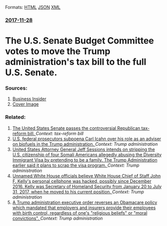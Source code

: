 
Formats: [HTML](/news/2017/11/28/the-u-s-senate-budget-committee-votes-to-move-the-trump-administration-s-tax-bill-to-the-full-u-s-senate.html)  [JSON](/news/2017/11/28/the-u-s-senate-budget-committee-votes-to-move-the-trump-administration-s-tax-bill-to-the-full-u-s-senate.json)  [XML](/news/2017/11/28/the-u-s-senate-budget-committee-votes-to-move-the-trump-administration-s-tax-bill-to-the-full-u-s-senate.xml)  

### [2017-11-28](/news/2017/11/28/index.md)

# The U.S. Senate Budget Committee votes to move the Trump administration's tax bill to the full U.S. Senate. 




### Sources:

1. [Business Insider](http://www.businessinsider.com/gop-tax-bill-senate-budget-committee-vote-2017-11)
1. [Cover Image](http://static4.businessinsider.com/image/59f247de3e9d2520008b5cd6-1190-625/the-gop-tax-bill-just-cleared-another-huge-hurdle.jpg)

### Related:

1. [The United States Senate passes the controversial Republican tax-reform bill. ](/news/2017/12/2/the-united-states-senate-passes-the-controversial-republican-tax-reform-bill.md) _Context: tax-reform bill_
2. [U.S. federal prosecutors subpoena Carl Icahn over his role as an adviser on biofuels in the Trump administration. ](/news/2017/11/8/u-s-federal-prosecutors-subpoena-carl-icahn-over-his-role-as-an-adviser-on-biofuels-in-the-trump-administration.md) _Context: Trump administration_
3. [United States Attorney General Jeff Sessions intends on stripping the U.S. citizenship of four Somali Americans allegedly abusing the Diversity Immigrant Visa by pretending to be a family. The Trump Administration earlier said it plans to scrap the visa program. ](/news/2017/11/6/united-states-attorney-general-jeff-sessions-intends-on-stripping-the-u-s-citizenship-of-four-somali-americans-allegedly-abusing-the-divers.md) _Context: Trump administration_
4. [Unnamed White House officials believe White House Chief of Staff John F. Kelly's personal cellphone was hacked, possibly since December 2016. Kelly was Secretary of Homeland Security from January 20 to July 31, 2017, when he moved to his current position. ](/news/2017/10/6/unnamed-white-house-officials-believe-white-house-chief-of-staff-john-f-kelly-s-personal-cellphone-was-hacked-possibly-since-december-2016.md) _Context: Trump administration_
5. [A Trump administration executive order reverses an Obamacare policy which mandated that employers and insurers provide their employees with birth control, regardless of one's "religious beliefs" or "moral convictions". ](/news/2017/10/6/a-trump-administration-executive-order-reverses-an-obamacare-policy-which-mandated-that-employers-and-insurers-provide-their-employees-with.md) _Context: Trump administration_
